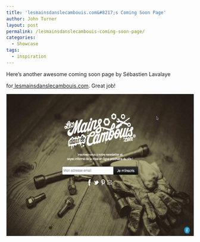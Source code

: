 ```yaml
---
title: 'lesmainsdanslecambouis.com&#8217;s Coming Soon Page'
author: John Turner
layout: post
permalink: /lesmainsdanslecambouis-coming-soon-page/
categories:
  - Showcase
tags:
  - inspiration
---
```

Here&#8217;s another awesome coming soon page by Sébastien Lavalaye

for[ lesmainsdanslecambouis.com][1]. Great job!

[<img class="alignnone size-large wp-image-683" alt="lesmainsdanslecambouis.com's coming soon page" src="/wp-content/uploads/2014/04/lesmainsdanslecambouis.com_-600x382.jpg" width="600" height="382" />][2]

 [1]: http://www.lesmainsdanslecambouis.com/
 [2]: /wp-content/uploads/2014/04/lesmainsdanslecambouis.com_.jpg
